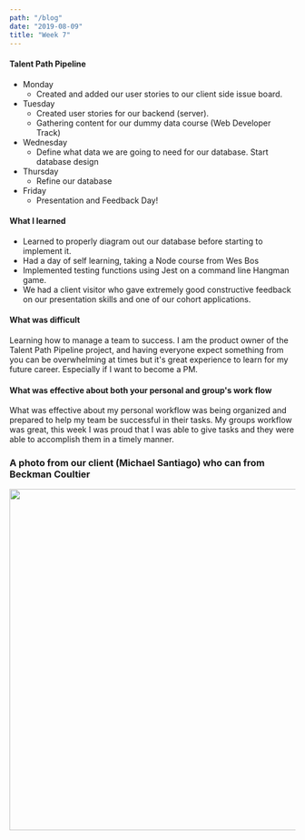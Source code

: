 ```yaml
---
path: "/blog"
date: "2019-08-09"
title: "Week 7"
---
```


#### Talent Path Pipeline 

- Monday 
  - Created and added our user stories to our client side issue board. 
- Tuesday 
  - Created user stories for our backend (server). 
  - Gathering content for our dummy data course (Web Developer Track) 
- Wednesday 
  - Define what data we are going to need for our database. Start database design 
- Thursday 
  - Refine our database 
- Friday 
  - Presentation and Feedback Day! 

#### What I learned

- Learned to properly diagram out our database before starting to implement it.
- Had a day of self learning, taking a Node course from Wes Bos
- Implemented testing functions using Jest on a command line Hangman game.
- We had a client visitor who gave extremely good constructive feedback on our presentation skills and one of our cohort applications.

#### What was difficult

Learning how to manage a team to success. I am the product owner of the Talent Path Pipeline project, and having everyone expect something from you can be overwhelming at times but it's great experience to learn for my future career. Especially if I want to become a PM.

#### What was effective about both your personal and group's work flow

What was effective about my personal workflow was being organized and prepared to help my team be successful in their tasks. My groups workflow was great, this week I was proud that I was able to give tasks and they were able to accomplish them in a timely manner.

### A photo from our client (Michael Santiago) who can from Beckman Coultier

<img src="https://i.imgur.com/nQkdZBN.jpg" width="600">
